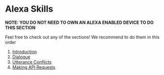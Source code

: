 
# Alexa Skills
**NOTE: YOU DO NOT NEED TO OWN AN ALEXA ENABLED DEVICE TO DO THIS SECTION**

Feel free to check out any of the sections! We recommend to do them in this order

 1. [Introduction](https://github.com/HackBinghamton/CloudComputingWorkshop/blob/master/AlexaSkills/intro.md#introduction-to-alexa-skills)
 2. [Dialogue](https://github.com/HackBinghamton/CloudComputingWorkshop/blob/master/AlexaSkills/Dialogue.md#dialogue)
 3. [Utterance Conflicts](https://colab.research.google.com/github/HackBinghamton/CloudComputingWorkshop/blob/master/AlexaSkills/AlexaSkillsUtteranceConflicts.ipynb)
 4. [Making API Requests](https://colab.research.google.com/github/HackBinghamton/CloudComputingWorkshop/blob/master/AlexaSkills/AlexaSkillAPI.ipynb)

